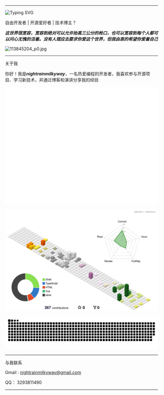 
---
![Typing SVG](https://readme-typing-svg.demolab.com?font=Fira+Code&pause=1000&color=FCBFC7&center=%E5%81%87&vCenter=%E5%81%87&repeat=%E7%9C%9F&random=%E5%81%87&width=435&lines=NightRainMilkyWay)

自由开发者 | 开源爱好者 | 技术博主？

***这世界很宽容，宽容到绝对可以允许抬高三公分的枪口，也可以宽容到每个人都可以问心无愧的活着。没有人理应去要求你爱这个世界，但我由衷的希望你爱着自己***


![113845204_p0.jpg](https://img.nightrainmilkyway.cn/img/113845204_p0.jpg)

---

关于我

你好！我是***nightrainmilkyway***，一名热爱编程的开发者，我喜欢参与开源项目、学习新技术，并通过博客和演讲分享我的经验

![Metrics](/github-metrics.svg)

![](./profile-3d-contrib/profile-season-animate.svg)

<picture>
  <source media="(prefers-color-scheme: dark)" srcset="https://raw.githubusercontent.com/NightRainMilkyWay/NightRainMilkyWay/output/github-contribution-grid-snake-dark.svg">
  <source media="(prefers-color-scheme: light)" srcset="https://raw.githubusercontent.com/NightRainMilkyWay/NightRainMilkyWay/output/github-contribution-grid-snake.svg">
  <img alt="github contribution grid snake animation" src="https://raw.githubusercontent.com/NightRainMilkyWay/NightRainMilkyWay/output/github-contribution-grid-snake.svg">
</picture>

---

与我联系

Gmail : nightrainmilkyway@gmail.com

QQ：   3293811490

---

<!---
NightRainMilkyWay/NightRainMilkyWay is a ✨ special ✨ repository because its `README.md` (this file) appears on your GitHub profile.
You can click the Preview link to take a look at your changes.
--->
